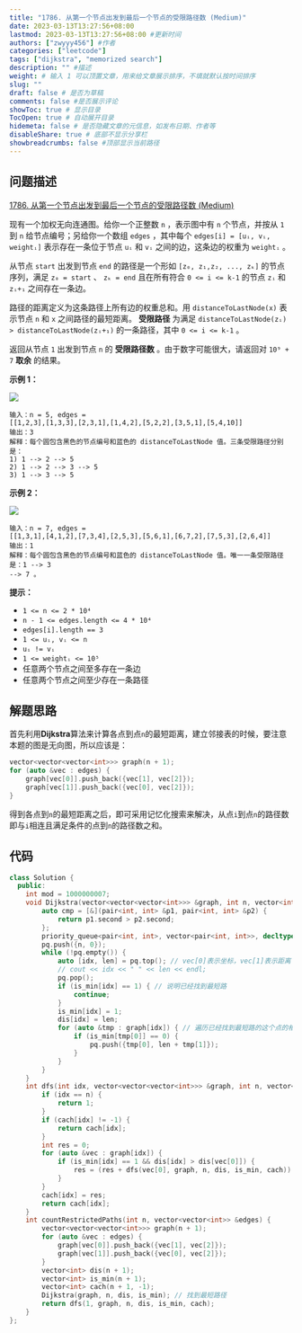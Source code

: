 ```yaml
---
title: "1786. 从第一个节点出发到最后一个节点的受限路径数 (Medium)"
date: 2023-03-13T13:27:56+08:00
lastmod: 2023-03-13T13:27:56+08:00 #更新时间
authors: ["zwyyy456"] #作者
categories: ["leetcode"]
tags: ["dijkstra", "memorized search"]
description: "" #描述
weight: # 输入 1 可以顶置文章，用来给文章展示排序，不填就默认按时间排序
slug: ""
draft: false # 是否为草稿
comments: false #是否展示评论
showToc: true # 显示目录
TocOpen: true # 自动展开目录
hidemeta: false # 是否隐藏文章的元信息，如发布日期、作者等
disableShare: true # 底部不显示分享栏
showbreadcrumbs: false #顶部显示当前路径
---
```

## 问题描述
[1786. 从第一个节点出发到最后一个节点的受限路径数 (Medium)](https://leetcode.cn/problems/number-of-restricted-paths-from-first-to-last-node/)

现有一个加权无向连通图。给你一个正整数 `n` ，表示图中有 `n` 个节点，并按从 `1` 到 `n`
给节点编号；另给你一个数组 `edges` ，其中每个 `edges[i] = [uᵢ, vᵢ, weightᵢ]`
表示存在一条位于节点 `uᵢ` 和 `vᵢ` 之间的边，这条边的权重为 `weightᵢ` 。

从节点 `start` 出发到节点 `end` 的路径是一个形如 `[z₀, z₁,z₂, ..., zₖ]`
的节点序列，满足 `z₀ = start` 、 `zₖ = end` 且在所有符合 `0 <= i <= k-1`
的节点 `zᵢ` 和 `zᵢ+₁` 之间存在一条边。

路径的距离定义为这条路径上所有边的权重总和。用 `distanceToLastNode(x)` 表示节点 `n` 和
`x` 之间路径的最短距离。 **受限路径** 为满足 `distanceToLastNode(zᵢ) >
distanceToLastNode(zᵢ+₁)` 的一条路径，其中 `0 <= i <= k-1` 。

返回从节点 `1` 出发到节点 `n` 的 **受限路径数** 。由于数字可能很大，请返回对 `10⁹ + 7`
**取余** 的结果。

**示例 1：**

![](https://pic-upyun.zwyyy456.tech/smms/2023-12-26-065343.png)

```
输入：n = 5, edges =
[[1,2,3],[1,3,3],[2,3,1],[1,4,2],[5,2,2],[3,5,1],[5,4,10]]
输出：3
解释：每个圆包含黑色的节点编号和蓝色的 distanceToLastNode 值。三条受限路径分别是：
1) 1 --> 2 --> 5
2) 1 --> 2 --> 3 --> 5
3) 1 --> 3 --> 5

```

**示例 2：**

![](https://pic-upyun.zwyyy456.tech/smms/2023-12-26-065348.png)

```
输入：n = 7, edges =
[[1,3,1],[4,1,2],[7,3,4],[2,5,3],[5,6,1],[6,7,2],[7,5,3],[2,6,4]]
输出：1
解释：每个圆包含黑色的节点编号和蓝色的 distanceToLastNode 值。唯一一条受限路径是：1 --> 3
--> 7 。
```

**提示：**

- `1 <= n <= 2 * 10⁴`
- `n - 1 <= edges.length <= 4 * 10⁴`
- `edges[i].length == 3`
- `1 <= uᵢ, vᵢ <= n`
- `uᵢ != vᵢ`
- `1 <= weightᵢ <= 10⁵`
- 任意两个节点之间至多存在一条边
- 任意两个节点之间至少存在一条路径

## 解题思路
首先利用**Dijkstra**算法来计算各点到点`n`的最短距离，建立邻接表的时候，要注意本题的图是无向图，所以应该是：
```cpp
vector<vector<vector<int>>> graph(n + 1);
for (auto &vec : edges) {
    graph[vec[0]].push_back({vec[1], vec[2]});
    graph[vec[1]].push_back({vec[0], vec[2]});
}
```

得到各点到`n`的最短距离之后，即可采用记忆化搜索来解决，从点`i`到点`n`的路径数即与`i`相连且满足条件的点到`n`的路径数之和。

## 代码
```cpp
class Solution {
  public:
    int mod = 1000000007;
    void Dijkstra(vector<vector<vector<int>>> &graph, int n, vector<int> &dis, vector<int> &is_min) {
        auto cmp = [&](pair<int, int> &p1, pair<int, int> &p2) {
            return p1.second > p2.second;
        };
        priority_queue<pair<int, int>, vector<pair<int, int>>, decltype(cmp)> pq(cmp);
        pq.push({n, 0});
        while (!pq.empty()) {
            auto [idx, len] = pq.top(); // vec[0]表示坐标，vec[1]表示距离
            // cout << idx << " " << len << endl;
            pq.pop();
            if (is_min[idx] == 1) { // 说明已经找到最短路
                continue;
            }
            is_min[idx] = 1;
            dis[idx] = len;
            for (auto &tmp : graph[idx]) { // 遍历已经找到最短路的这个点的相邻边
                if (is_min[tmp[0]] == 0) {
                    pq.push({tmp[0], len + tmp[1]});
                }
            }
        }
    }
    int dfs(int idx, vector<vector<vector<int>>> &graph, int n, vector<int> &dis, vector<int> &is_min, vector<int> &cach) {
        if (idx == n) {
            return 1;
        }
        if (cach[idx] != -1) {
            return cach[idx];
        }
        int res = 0;
        for (auto &vec : graph[idx]) {
            if (is_min[idx] == 1 && dis[idx] > dis[vec[0]]) {
                res = (res + dfs(vec[0], graph, n, dis, is_min, cach)) % mod;
            }
        }
        cach[idx] = res;
        return cach[idx];
    }
    int countRestrictedPaths(int n, vector<vector<int>> &edges) {
        vector<vector<vector<int>>> graph(n + 1);
        for (auto &vec : edges) {
            graph[vec[0]].push_back({vec[1], vec[2]});
            graph[vec[1]].push_back({vec[0], vec[2]});
        }
        vector<int> dis(n + 1);
        vector<int> is_min(n + 1);
        vector<int> cach(n + 1, -1);
        Dijkstra(graph, n, dis, is_min); // 找到最短路径
        return dfs(1, graph, n, dis, is_min, cach);
    }
};
```